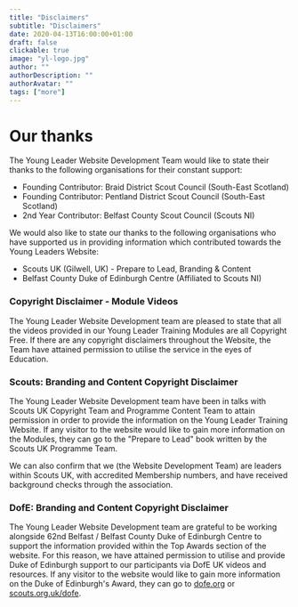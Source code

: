```yaml
---
title: "Disclaimers"
subtitle: "Disclaimers"
date: 2020-04-13T16:00:00+01:00
draft: false
clickable: true
image: "yl-logo.jpg"
author: ""
authorDescription: ""
authorAvatar: ""
tags: ["more"]
---
```


# Our thanks

The Young Leader Website Development Team would like to state their thanks to the following organisations for their constant support:

- Founding Contributor: Braid District Scout Council (South-East Scotland)
- Founding Contributor: Pentland District Scout Council (South-East Scotland)
- 2nd Year Contributor: Belfast County Scout Council (Scouts NI)

We would also like to state our thanks to the following organisations who have supported us in providing information which contributed towards the Young Leaders Website:

- Scouts UK (Gilwell, UK) - Prepare to Lead, Branding & Content
- Belfast County Duke of Edinburgh Centre (Affiliated to Scouts NI)

### Copyright Disclaimer - Module Videos

The Young Leader Website Development team are pleased to state that all the videos provided in our Young Leader Training Modules are all Copyright Free. If there are any copyright disclaimers throughout the Website, the Team have attained permission to utilise the service in the eyes of Education.

### Scouts: Branding and Content Copyright Disclaimer

The Young Leader Website Development team have been in talks with Scouts UK Copyright Team and Programme Content Team to attain permission in order to provide the information on the Young Leader Training Website. If any visitor to the website would like to gain more information on the Modules, they can go to the "Prepare to Lead" book written by the Scouts UK Programme Team.

We can also confirm that we (the Website Development Team) are leaders within Scouts UK, with accredited Membership numbers, and have received background checks through the association.

### DofE: Branding and Content Copyright Disclaimer

The Young Leader Website Development team are grateful to be working alongside 62nd Belfast / Belfast County Duke of Edinburgh Centre to support the information provided within the Top Awards section of the website. For this reason, we have attained permission to utilise and provide Duke of Edinburgh support to our participants via DofE UK videos and resources. If any visitor to the website would like to gain more information on the Duke of Edinburgh's Award, they can go to [dofe.org](https://www.dofe.org/) or [scouts.org.uk/dofe](https://www.scouts.org.uk/volunteers/running-your-section/programme-guidance/the-duke-of-edinburghs-award/).
